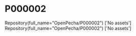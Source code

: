 # P000002

Repository(full_name="OpenPecha/P000002") ['No assets']
Repository(full_name="OpenPecha/P000002")
['No assets']
